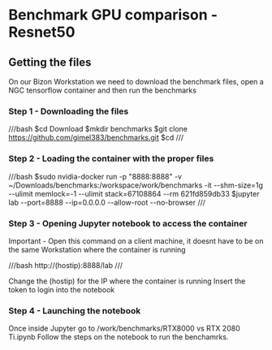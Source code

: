 

# Benchmark GPU comparison - Resnet50

## Getting the files

On our Bizon Workstation we need to download the benchmark files, open a NGC tensorflow container and then run the benchmarks

### Step 1 - Downloading the files

///bash
$cd Download
$mkdir benchmarks
$git clone  https://github.com/gimel383/benchmarks.git
$cd
///

### Step 2 - Loading the container with the proper files

///bash
$sudo nvidia-docker run -p "8888:8888" -v ~/Downloads/benchmarks:/workspace/work/benchmarks -it --shm-size=1g --ulimit memlock=-1  --ulimit stack=67108864 --rm 621fd859db33
$jupyter lab --port=8888 --ip=0.0.0.0 --allow-root --no-browser
///

### Step 3 - Opening Jupyter notebook to access the container

Important - Open this command on a client machine, it doesnt have to be on the same Workstation where the container is running

///bash
http://(hostip):8888/lab
///

Change the (hostip) for the IP where the container is running
Insert the token to login into the notebook

### Step 4 - Launching the notebook

Once inside Jupyter go to /work/benchmarks/RTX8000 vs RTX 2080 Ti.ipynb
Follow the steps on the notebook to run the benchamrks.
